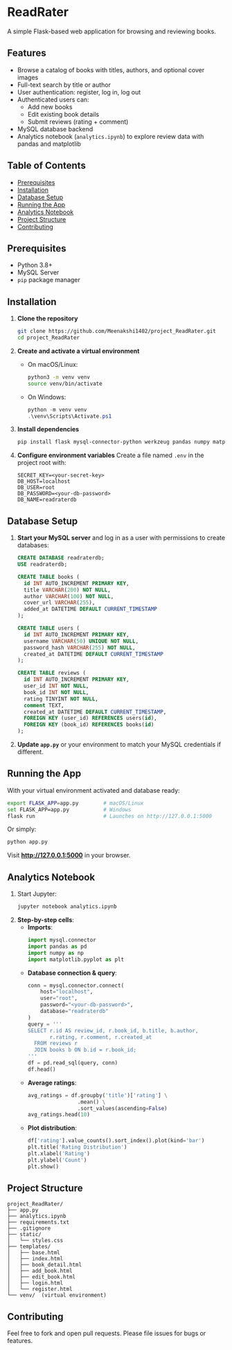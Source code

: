 # ReadRater

A simple Flask-based web application for browsing and reviewing books.

## Features

- Browse a catalog of books with titles, authors, and optional cover images
- Full-text search by title or author
- User authentication: register, log in, log out
- Authenticated users can:
  - Add new books
  - Edit existing book details
  - Submit reviews (rating + comment)
- MySQL database backend
- Analytics notebook (`analytics.ipynb`) to explore review data with pandas and matplotlib

## Table of Contents

- [Prerequisites](#prerequisites)
- [Installation](#installation)
- [Database Setup](#database-setup)
- [Running the App](#running-the-app)
- [Analytics Notebook](#analytics-notebook)
- [Project Structure](#project-structure)
- [Contributing](#contributing)

## Prerequisites

- Python 3.8+
- MySQL Server
- `pip` package manager

## Installation

1. **Clone the repository**
   ```bash
   git clone https://github.com/Meenakshi1402/project_ReadRater.git
   cd project_ReadRater
   ```

2. **Create and activate a virtual environment**
   - On macOS/Linux:
     ```bash
     python3 -m venv venv
     source venv/bin/activate
     ```
   - On Windows:
     ```powershell
     python -m venv venv
     .\venv\Scripts\Activate.ps1
     ```

3. **Install dependencies**
   ```bash
   pip install flask mysql-connector-python werkzeug pandas numpy matplotlib
   ```

4. **Configure environment variables**
   Create a file named `.env` in the project root with:
   ```env
   SECRET_KEY=<your-secret-key>
   DB_HOST=localhost
   DB_USER=root
   DB_PASSWORD=<your-db-password>
   DB_NAME=readraterdb
   ```

## Database Setup

1. **Start your MySQL server** and log in as a user with permissions to create databases:
   ```sql
   CREATE DATABASE readraterdb;
   USE readraterdb;
   
   CREATE TABLE books (
     id INT AUTO_INCREMENT PRIMARY KEY,
     title VARCHAR(200) NOT NULL,
     author VARCHAR(100) NOT NULL,
     cover_url VARCHAR(255),
     added_at DATETIME DEFAULT CURRENT_TIMESTAMP
   );
   
   CREATE TABLE users (
     id INT AUTO_INCREMENT PRIMARY KEY,
     username VARCHAR(50) UNIQUE NOT NULL,
     password_hash VARCHAR(255) NOT NULL,
     created_at DATETIME DEFAULT CURRENT_TIMESTAMP
   );
   
   CREATE TABLE reviews (
     id INT AUTO_INCREMENT PRIMARY KEY,
     user_id INT NOT NULL,
     book_id INT NOT NULL,
     rating TINYINT NOT NULL,
     comment TEXT,
     created_at DATETIME DEFAULT CURRENT_TIMESTAMP,
     FOREIGN KEY (user_id) REFERENCES users(id),
     FOREIGN KEY (book_id) REFERENCES books(id)
   );
   ```

2. **Update `app.py`** or your environment to match your MySQL credentials if different.

## Running the App

With your virtual environment activated and database ready:

```bash
export FLASK_APP=app.py        # macOS/Linux
set FLASK_APP=app.py           # Windows
flask run                      # Launches on http://127.0.0.1:5000
```  
Or simply:  
```bash
python app.py
```

Visit **http://127.0.0.1:5000** in your browser.

## Analytics Notebook

1. Start Jupyter:
   ```bash
   jupyter notebook analytics.ipynb
   ```
2. **Step-by-step cells**:
   - **Imports**:
     ```python
     import mysql.connector
     import pandas as pd
     import numpy as np
     import matplotlib.pyplot as plt
     ```
   - **Database connection & query**:
     ```python
     conn = mysql.connector.connect(
         host="localhost",
         user="root",
         password="<your-db-password>",
         database="readraterdb"
     )
     query = '''
     SELECT r.id AS review_id, r.book_id, b.title, b.author,
            r.rating, r.comment, r.created_at
       FROM reviews r
       JOIN books b ON b.id = r.book_id;
     '''
     df = pd.read_sql(query, conn)
     df.head()
     ```
   - **Average ratings**:
     ```python
     avg_ratings = df.groupby('title')['rating'] \
                     .mean() \
                     .sort_values(ascending=False)
     avg_ratings.head(10)
     ```
   - **Plot distribution**:
     ```python
     df['rating'].value_counts().sort_index().plot(kind='bar')
     plt.title('Rating Distribution')
     plt.xlabel('Rating')
     plt.ylabel('Count')
     plt.show()
     ```

## Project Structure

```
project_ReadRater/
├── app.py
├── analytics.ipynb
├── requirements.txt
├── .gitignore
├── static/
│   └── styles.css
├── templates/
│   ├── base.html
│   ├── index.html
│   ├── book_detail.html
│   ├── add_book.html
│   ├── edit_book.html
│   ├── login.html
│   └── register.html
└── venv/  (virtual environment)
```

## Contributing

Feel free to fork and open pull requests. Please file issues for bugs or features.



